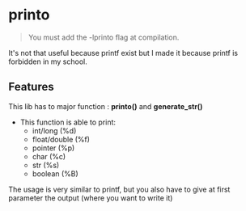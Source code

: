 # printo

> You must add the -lprinto flag at compilation.

It's not that useful because printf exist but I made it because printf is forbidden in my school. 

## Features

This lib has to major function : **printo()** and  **generate_str()**

- This function is able to print: 
  - int/long (%d)
  - float/double (%f)
  - pointer (%p)
  - char (%c)
  - str (%s)
  - boolean (%B)

The usage is very similar to printf, but you also have to give at first parameter the output (where you want to write it)
